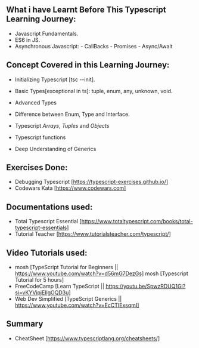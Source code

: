 ## What i have Learnt Before This Typescript Learning Journey:
- Javascript Fundamentals.
- ES6 in JS.
- Asynchronous Javascript: 
                        - CallBacks
                        - Promises
                        - Async/Await

## Concept Covered in this Learning Journey:
- Initializing Typescript [tsc --init].
- Basic Types[exceptional in ts]: tuple, enum, any, unknown, void.
- Advanced Types
- Difference between Enum, Type and Interface.
- Typescript *Arrays*, *Tuples* and *Objects*
- Typescript functions

- Deep Understanding of Generics

## Exercises Done:
- Debugging Typescript [https://typescript-exercises.github.io/]
- Codewars Kata [https://www.codewars.com]

## Documentations used:
- Total Typescript Essential [https://www.totaltypescript.com/books/total-typescript-essentials]
- Tutorial Teacher [https://www.tutorialsteacher.com/typescript/]

## Video Tutorials used:
- mosh [TypeScript Tutorial for Beginners || https://www.youtube.com/watch?v=d56mG7DezGs]
  mosh [Typescript Tutorial for 5 hours]
- FreeCodeCamp [Learn TypeScript || https://youtu.be/SpwzRDUQ1GI?si=vKYVipjEIlgOQD3u]
- Web Dev Simplified [TypeScript Generics || https://www.youtube.com/watch?v=EcCTIExsqmI]

## Summary
- CheatSheet [https://www.typescriptlang.org/cheatsheets/]